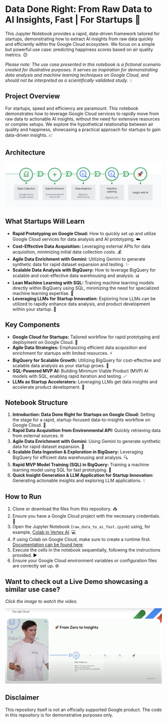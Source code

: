 # Data Done Right: From Raw Data to AI Insights, Fast | For Startups 🚀

This Jupyter Notebook provides a rapid, data-driven framework tailored for startups, demonstrating how to extract AI insights from raw data quickly and efficiently within the Google Cloud ecosystem. We focus on a simple but powerful use case: predicting happiness scores based on air quality metrics. 😊

*Please note: The use case presented in this notebook is a fictional scenario created for illustrative purposes. It serves as inspiration for demonstrating data analysis and machine learning techniques on Google Cloud, and should not be interpreted as a scientifically validated study. 💡*

## Project Overview

For startups, speed and efficiency are paramount. This notebook demonstrates how to leverage Google Cloud services to rapidly move from raw data to actionable AI insights, without the need for extensive resources or complex setups. We explore the hypothetical relationship between air quality and happiness, showcasing a practical approach for startups to gain data-driven insights. 📈

## Architecture

![Notebook Architecture](notebook-architecture.png)

## What Startups Will Learn

* **Rapid Prototyping on Google Cloud:** How to quickly set up and utilize Google Cloud services for data analysis and AI prototyping. ☁️
* **Cost-Effective Data Acquisition:** Leveraging external APIs for data acquisition, minimizing initial data collection costs. 💰
* **Agile Data Enrichment with Gemini:** Utilizing Gemini to generate synthetic data for rapid dataset expansion and testing. ✨
* **Scalable Data Analysis with BigQuery:** How to leverage BigQuery for scalable and cost-effective data warehousing and analysis. 📊
* **Lean Machine Learning with SQL:** Training machine learning models directly within BigQuery using SQL, minimizing the need for specialized machine learning expertise. 🤖
* **Leveraging LLMs for Startup Innovation:** Exploring how LLMs can be utilized to rapidly enhance data analysis, and product development within your startup. 🧠

## Key Components

* **Google Cloud for Startups:** Tailored workflow for rapid prototyping and deployment on Google Cloud. 🌈
* **Agile Data Strategies:** Emphasizing efficient data acquisition and enrichment for startups with limited resources. ⚡
* **BigQuery for Scalable Growth:** Utilizing BigQuery for cost-effective and scalable data analysis as your startup grows. 🚀
* **SQL-Powered MVP AI:** Building Minimum Viable Product (MVP) AI models with SQL, enabling rapid iteration and testing. ✅
* **LLMs as Startup Accelerators:** Leveraging LLMs get data insights and accelerate product development. 🌟

## Notebook Structure

1.  **Introduction: Data Done Right for Startups on Google Cloud:** Setting the stage for a rapid, startup-focused data-to-insights workflow on Google Cloud. 🏁
2.  **Rapid Data Acquisition from Environmental API:** Quickly retrieving data from external sources. 🌐
3.  **Agile Data Enrichment with Gemini:** Using Gemini to generate synthetic data for rapid dataset expansion. 📝
4.  **Scalable Data Ingestion & Exploration in BigQuery:** Leveraging BigQuery for efficient data warehousing and analysis. 🔍
5.  **Rapid MVP Model Training (SQL) in BigQuery:** Training a machine learning model using SQL for fast prototyping. 🎯
6.  **Quick Insight Generation & LLM Application for Startup Innovation:** Generating actionable insights and exploring LLM applications. 💡


## How to Run

1.  Clone or download the files from this repository. 📥
2.  Ensure you have a Google Cloud project with the necessary credentials. 🔑
3.  Open the Jupyter Notebook (`raw_data_to_ai_fast.ipynb`) using, for example, [Colab in Vertex AI](https://console.cloud.google.com/vertex-ai/colab/overview). 💻
4.  If using Colab on Google Cloud, make sure to create a runtime first. [Documentation can be found here](https://cloud.google.com/vertex-ai/docs/colab/create-runtime).
5.  Execute the cells in the notebook sequentially, following the instructions provided. ▶️
6.  Ensure your Google Cloud environment variables or configuration files are correctly set up. ⚙️

## Want to check out a Live Demo showcasing a similar use case?

*Click the image to watch the video.*

[![Live Demo Screenshot](live-demo-screenshot.png)](https://www.youtube.com/watch?v=S7skzL8rPKk&t=316s)

## Disclaimer
This repository itself is not an officially supported Google product. The code in this repository is for demonstrative purposes only.
